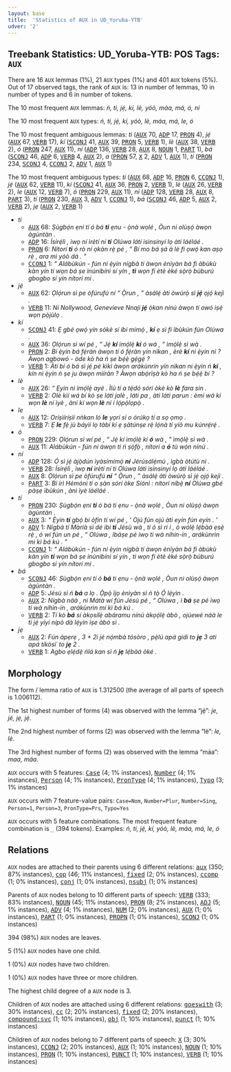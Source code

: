 ```yaml
---
layout: base
title:  'Statistics of AUX in UD_Yoruba-YTB'
udver: '2'
---
```


## Treebank Statistics: UD_Yoruba-YTB: POS Tags: `AUX`

There are 16 `AUX` lemmas (1%), 21 `AUX` types (1%) and 401 `AUX` tokens (5%).
Out of 17 observed tags, the rank of `AUX` is: 13 in number of lemmas, 10 in number of types and 6 in number of tokens.

The 10 most frequent `AUX` lemmas: <em>ń, ti, jẹ́, kí, lè, yóò, máa, má, ó, ní</em>

The 10 most frequent `AUX` types:  <em>ń, ti, jẹ́, kí, yóò, lè, máa, má, le, ó</em>

The 10 most frequent ambiguous lemmas: <em>ti</em> (<tt><a href="yo_ytb-pos-AUX.html">AUX</a></tt> 70, <tt><a href="yo_ytb-pos-ADP.html">ADP</a></tt> 17, <tt><a href="yo_ytb-pos-PRON.html">PRON</a></tt> 4), <em>jẹ́</em> (<tt><a href="yo_ytb-pos-AUX.html">AUX</a></tt> 67, <tt><a href="yo_ytb-pos-VERB.html">VERB</a></tt> 17), <em>kí</em> (<tt><a href="yo_ytb-pos-SCONJ.html">SCONJ</a></tt> 41, <tt><a href="yo_ytb-pos-AUX.html">AUX</a></tt> 39, <tt><a href="yo_ytb-pos-PRON.html">PRON</a></tt> 5, <tt><a href="yo_ytb-pos-VERB.html">VERB</a></tt> 1), <em>lè</em> (<tt><a href="yo_ytb-pos-AUX.html">AUX</a></tt> 38, <tt><a href="yo_ytb-pos-VERB.html">VERB</a></tt> 2), <em>ó</em> (<tt><a href="yo_ytb-pos-PRON.html">PRON</a></tt> 247, <tt><a href="yo_ytb-pos-AUX.html">AUX</a></tt> 11), <em>ní</em> (<tt><a href="yo_ytb-pos-ADP.html">ADP</a></tt> 136, <tt><a href="yo_ytb-pos-VERB.html">VERB</a></tt> 28, <tt><a href="yo_ytb-pos-AUX.html">AUX</a></tt> 8, <tt><a href="yo_ytb-pos-NOUN.html">NOUN</a></tt> 1, <tt><a href="yo_ytb-pos-PART.html">PART</a></tt> 1), <em>bá</em> (<tt><a href="yo_ytb-pos-SCONJ.html">SCONJ</a></tt> 46, <tt><a href="yo_ytb-pos-ADP.html">ADP</a></tt> 6, <tt><a href="yo_ytb-pos-VERB.html">VERB</a></tt> 4, <tt><a href="yo_ytb-pos-AUX.html">AUX</a></tt> 2), <em>a</em> (<tt><a href="yo_ytb-pos-PRON.html">PRON</a></tt> 57, <tt><a href="yo_ytb-pos-X.html">X</a></tt> 2, <tt><a href="yo_ytb-pos-ADV.html">ADV</a></tt> 1, <tt><a href="yo_ytb-pos-AUX.html">AUX</a></tt> 1), <em>tí</em> (<tt><a href="yo_ytb-pos-PRON.html">PRON</a></tt> 234, <tt><a href="yo_ytb-pos-SCONJ.html">SCONJ</a></tt> 4, <tt><a href="yo_ytb-pos-CCONJ.html">CCONJ</a></tt> 2, <tt><a href="yo_ytb-pos-ADV.html">ADV</a></tt> 1, <tt><a href="yo_ytb-pos-AUX.html">AUX</a></tt> 1)

The 10 most frequent ambiguous types:  <em>ti</em> (<tt><a href="yo_ytb-pos-AUX.html">AUX</a></tt> 68, <tt><a href="yo_ytb-pos-ADP.html">ADP</a></tt> 16, <tt><a href="yo_ytb-pos-PRON.html">PRON</a></tt> 6, <tt><a href="yo_ytb-pos-CCONJ.html">CCONJ</a></tt> 1), <em>jẹ́</em> (<tt><a href="yo_ytb-pos-AUX.html">AUX</a></tt> 62, <tt><a href="yo_ytb-pos-VERB.html">VERB</a></tt> 11), <em>kí</em> (<tt><a href="yo_ytb-pos-SCONJ.html">SCONJ</a></tt> 41, <tt><a href="yo_ytb-pos-AUX.html">AUX</a></tt> 36, <tt><a href="yo_ytb-pos-PRON.html">PRON</a></tt> 2, <tt><a href="yo_ytb-pos-VERB.html">VERB</a></tt> 1), <em>lè</em> (<tt><a href="yo_ytb-pos-AUX.html">AUX</a></tt> 26, <tt><a href="yo_ytb-pos-VERB.html">VERB</a></tt> 2), <em>le</em> (<tt><a href="yo_ytb-pos-AUX.html">AUX</a></tt> 12, <tt><a href="yo_ytb-pos-VERB.html">VERB</a></tt> 7), <em>ó</em> (<tt><a href="yo_ytb-pos-PRON.html">PRON</a></tt> 229, <tt><a href="yo_ytb-pos-AUX.html">AUX</a></tt> 11), <em>ní</em> (<tt><a href="yo_ytb-pos-ADP.html">ADP</a></tt> 128, <tt><a href="yo_ytb-pos-VERB.html">VERB</a></tt> 28, <tt><a href="yo_ytb-pos-AUX.html">AUX</a></tt> 8, <tt><a href="yo_ytb-pos-PART.html">PART</a></tt> 3), <em>tí</em> (<tt><a href="yo_ytb-pos-PRON.html">PRON</a></tt> 230, <tt><a href="yo_ytb-pos-AUX.html">AUX</a></tt> 3, <tt><a href="yo_ytb-pos-ADV.html">ADV</a></tt> 1, <tt><a href="yo_ytb-pos-CCONJ.html">CCONJ</a></tt> 1), <em>bá</em> (<tt><a href="yo_ytb-pos-SCONJ.html">SCONJ</a></tt> 46, <tt><a href="yo_ytb-pos-ADP.html">ADP</a></tt> 5, <tt><a href="yo_ytb-pos-AUX.html">AUX</a></tt> 2, <tt><a href="yo_ytb-pos-VERB.html">VERB</a></tt> 2), <em>jẹ</em> (<tt><a href="yo_ytb-pos-AUX.html">AUX</a></tt> 2, <tt><a href="yo_ytb-pos-VERB.html">VERB</a></tt> 1)


* <em>ti</em>
  * <tt><a href="yo_ytb-pos-AUX.html">AUX</a></tt> 68: <em>Ṣùgbọ́n ẹni tí ó bá <b>ti</b> ẹnu - ọ̀nà wọlé , Òun ni olùṣọ́ àwọn àgùntàn .</em>
  * <tt><a href="yo_ytb-pos-ADP.html">ADP</a></tt> 16: <em>Ísírẹ́lì , ìwọ ní ìrètí ní <b>ti</b> Olúwa láti ìsinsinyí lọ àti láéláé .</em>
  * <tt><a href="yo_ytb-pos-PRON.html">PRON</a></tt> 6: <em>Nítorí <b>ti</b> ó rò ní ọkàn rẹ̀ pé , “ Bí mo bá ṣá à lè fi ọwọ́ kan aṣọ rẹ̀ , ara mi yóò dá . ”</em>
  * <tt><a href="yo_ytb-pos-CCONJ.html">CCONJ</a></tt> 1: <em>“ Alábùkún - fún ni ẹ̀yin nígbà tí àwọn ènìyàn bá fi àbùkù kàn yín tí wọn bá ṣe inúnibíni sí yín , <b>ti</b> wọn fi ètè èké sọ̀rọ̀ búburú gbogbo sí yín nítorí mi .</em>
* <em>jẹ́</em>
  * <tt><a href="yo_ytb-pos-AUX.html">AUX</a></tt> 62: <em>Ọlọ́run sì pe òfúrufú ní “ Ọ̀run , ” àsálẹ́ àti òwúrọ̀ sì <b>jẹ́</b> ọjọ́ kejì .</em>
  * <tt><a href="yo_ytb-pos-VERB.html">VERB</a></tt> 11: <em>Ní Nollywood, Genevieve Nnaji <b>jẹ́</b> ọ̀kan nínú àwọn tí owó iṣẹ́ wọn pọ̀jùlọ .</em>
* <em>kí</em>
  * <tt><a href="yo_ytb-pos-SCONJ.html">SCONJ</a></tt> 41: <em>Ẹ gbé ọwọ́ yín sókè sí ibi mímọ́ , <b>kí</b> ẹ sì fi ìbùkún fún Olúwa .</em>
  * <tt><a href="yo_ytb-pos-AUX.html">AUX</a></tt> 36: <em>Ọlọ́run sì wí pé , “ Jẹ́ <b>kí</b> ìmọ́lẹ̀ <b>kí</b> ó wà , ” ìmọ́lẹ̀ sì wà .</em>
  * <tt><a href="yo_ytb-pos-PRON.html">PRON</a></tt> 2: <em>Bí ẹ̀yin bá fẹ́ràn àwọn tí ó fẹ́ràn yín nìkan , èrè <b>kí</b> ni ẹ̀yin ní ? Àwọn agbowó - òde kò ha ń ṣe bẹ́ẹ̀ gẹ́gẹ́ ?</em>
  * <tt><a href="yo_ytb-pos-VERB.html">VERB</a></tt> 1: <em>Àti bí ó bá sì jẹ́ pé kìkì àwọn arákùnrin yín nìkan ni ẹ̀yin ń <b>kí</b> , kín ni ẹ̀yin ń ṣe ju àwọn mìíràn ? Àwọn abọ̀rìṣà kò ha ń ṣe bẹ́ẹ̀ bí ?</em>
* <em>lè</em>
  * <tt><a href="yo_ytb-pos-AUX.html">AUX</a></tt> 26: <em>“ Ẹyin ni ìmọ́lẹ̀ ayé . Ìlú tí a tẹ̀dó sórí òkè kò <b>lè</b> fara sin .</em>
  * <tt><a href="yo_ytb-pos-VERB.html">VERB</a></tt> 2: <em>Olè kìí wá bí kò ṣe láti jalè , láti pa , àti láti parun : èmi wá kí wọn <b>lè</b> ní ìyè , àní kí wọn <b>lè</b> ní i lọ́pọ̀lọpọ̀ .</em>
* <em>le</em>
  * <tt><a href="yo_ytb-pos-AUX.html">AUX</a></tt> 12: <em>Oríṣìíríṣìí nǹkan ló <b>le</b> yọrí sí o órúkọ tí a sọ ọmọ .</em>
  * <tt><a href="yo_ytb-pos-VERB.html">VERB</a></tt> 7: <em>Ẹ <b>le</b> fẹ̀ jù báyìí lọ tàbí kí ẹ ṣàtúnṣe rẹ̀ lọ́nà tí yíò mu kúnrẹ́rẹ́ .</em>
* <em>ó</em>
  * <tt><a href="yo_ytb-pos-PRON.html">PRON</a></tt> 229: <em>Ọlọ́run sì wí pé , “ Jẹ́ kí ìmọ́lẹ̀ kí <b>ó</b> wà , ” ìmọ́lẹ̀ sì wà .</em>
  * <tt><a href="yo_ytb-pos-AUX.html">AUX</a></tt> 11: <em>Alábùkún - fún ni àwọn tí ń ṣọ̀fọ̀ , nítorí a <b>ó</b> tù wọ́n nínú .</em>
* <em>ní</em>
  * <tt><a href="yo_ytb-pos-ADP.html">ADP</a></tt> 128: <em>Ó sì jẹ́ àjọ̀dún ìyàsímímọ́ <b>ní</b> Jérúsálẹ́mù , ìgbà òtútù ni .</em>
  * <tt><a href="yo_ytb-pos-VERB.html">VERB</a></tt> 28: <em>Ísírẹ́lì , ìwọ <b>ní</b> ìrètí ní ti Olúwa láti ìsinsinyí lọ àti láéláé .</em>
  * <tt><a href="yo_ytb-pos-AUX.html">AUX</a></tt> 8: <em>Ọlọ́run sì pe òfúrufú <b>ní</b> “ Ọ̀run , ” àsálẹ́ àti òwúrọ̀ sì jẹ́ ọjọ́ kejì .</em>
  * <tt><a href="yo_ytb-pos-PART.html">PART</a></tt> 3: <em>Bí irì Hémónì tí o ṣàn sórí òke Síónì : nítorí níbẹ̀ <b>ní</b> Olúwa gbé pàṣẹ ìbùkún , àni ìyè láéláé .</em>
* <em>tí</em>
  * <tt><a href="yo_ytb-pos-PRON.html">PRON</a></tt> 230: <em>Ṣùgbọ́n ẹni <b>tí</b> ó bá ti ẹnu - ọ̀nà wọlé , Òun ni olùṣọ́ àwọn àgùntàn .</em>
  * <tt><a href="yo_ytb-pos-AUX.html">AUX</a></tt> 3: <em>“ Ẹ̀yin <b>tí</b> gbọ́ bí òfin tí wí pé , ‘ Ojú fún ojú àti eyín fún eyín . ’</em>
  * <tt><a href="yo_ytb-pos-ADV.html">ADV</a></tt> 1: <em>Nígbà tí Màríà sì dé ibi <b>tí</b> Jésù wà , tí ó sì rí i , ó wólẹ̀ lẹ́bàá ẹsẹ̀ rẹ̀ , ó wí fún un pé , “ Olúwa , ìbáṣe pé ìwọ ti wà níhín-ín , arákùnrin mi kì bá kú . ”</em>
  * <tt><a href="yo_ytb-pos-CCONJ.html">CCONJ</a></tt> 1: <em>“ Alábùkún - fún ni ẹ̀yin nígbà tí àwọn ènìyàn bá fi àbùkù kàn yín <b>tí</b> wọn bá ṣe inúnibíni sí yín , ti wọn fi ètè èké sọ̀rọ̀ búburú gbogbo sí yín nítorí mi .</em>
* <em>bá</em>
  * <tt><a href="yo_ytb-pos-SCONJ.html">SCONJ</a></tt> 46: <em>Ṣùgbọ́n ẹni tí ó <b>bá</b> ti ẹnu - ọ̀nà wọlé , Òun ni olùṣọ́ àwọn àgùntàn .</em>
  * <tt><a href="yo_ytb-pos-ADP.html">ADP</a></tt> 5: <em>Jésù sì ń <b>bá</b> a lọ . Ọ̀pọ̀ ìjọ ènìyàn sì ń tọ̀ Ọ́ lẹ́yìn .</em>
  * <tt><a href="yo_ytb-pos-AUX.html">AUX</a></tt> 2: <em>Nígbà náà , ni Mátà wí fún Jésù pé , “ Olúwa , ì <b>bá</b> ṣe pé ìwọ ti wà níhìn-ín , arákùnrin mi kì bá kú .</em>
  * <tt><a href="yo_ytb-pos-VERB.html">VERB</a></tt> 2: <em>Tí kò <b>bá</b> sí àkọsílẹ̀ abáramu nínú àkọọ́lẹ̀ àbò , ojúewé náà le ti jẹ́ yíyí nípò dà lẹ́yìn ìṣe àbò si .</em>
* <em>jẹ</em>
  * <tt><a href="yo_ytb-pos-AUX.html">AUX</a></tt> 2: <em>Fún àpẹrẹ , 3 + 2i jé nọ́mbà tósòro , pẹ̀lú apá gidi to <b>jẹ</b> 3 ati apá tíkòsi´ to <b>jẹ</b> 2 .</em>
  * <tt><a href="yo_ytb-pos-VERB.html">VERB</a></tt> 1: <em>Agbo ẹlẹ́dẹ̀ ńlá kan sì ń <b>jẹ</b> lẹ́bàá òké .</em>

## Morphology

The form / lemma ratio of `AUX` is 1.312500 (the average of all parts of speech is 1.006112).

The 1st highest number of forms (4) was observed with the lemma “jẹ́”: <em>je, jé, jẹ, jẹ́</em>.

The 2nd highest number of forms (2) was observed with the lemma “lè”: <em>le, lè</em>.

The 3rd highest number of forms (2) was observed with the lemma “máa”: <em>maa, máa</em>.

`AUX` occurs with 5 features: <tt><a href="yo_ytb-feat-Case.html">Case</a></tt> (4; 1% instances), <tt><a href="yo_ytb-feat-Number.html">Number</a></tt> (4; 1% instances), <tt><a href="yo_ytb-feat-Person.html">Person</a></tt> (4; 1% instances), <tt><a href="yo_ytb-feat-PronType.html">PronType</a></tt> (4; 1% instances), <tt><a href="yo_ytb-feat-Typo.html">Typo</a></tt> (3; 1% instances)

`AUX` occurs with 7 feature-value pairs: `Case=Nom`, `Number=Plur`, `Number=Sing`, `Person=1`, `Person=3`, `PronType=Prs`, `Typo=Yes`

`AUX` occurs with 5 feature combinations.
The most frequent feature combination is `_` (394 tokens).
Examples: <em>ń, ti, jẹ́, kí, yóò, lè, máa, má, le, ó</em>


## Relations

`AUX` nodes are attached to their parents using 6 different relations: <tt><a href="yo_ytb-dep-aux.html">aux</a></tt> (350; 87% instances), <tt><a href="yo_ytb-dep-cop.html">cop</a></tt> (46; 11% instances), <tt><a href="yo_ytb-dep-fixed.html">fixed</a></tt> (2; 0% instances), <tt><a href="yo_ytb-dep-ccomp.html">ccomp</a></tt> (1; 0% instances), <tt><a href="yo_ytb-dep-conj.html">conj</a></tt> (1; 0% instances), <tt><a href="yo_ytb-dep-nsubj.html">nsubj</a></tt> (1; 0% instances)

Parents of `AUX` nodes belong to 10 different parts of speech: <tt><a href="yo_ytb-pos-VERB.html">VERB</a></tt> (333; 83% instances), <tt><a href="yo_ytb-pos-NOUN.html">NOUN</a></tt> (45; 11% instances), <tt><a href="yo_ytb-pos-PRON.html">PRON</a></tt> (8; 2% instances), <tt><a href="yo_ytb-pos-ADJ.html">ADJ</a></tt> (5; 1% instances), <tt><a href="yo_ytb-pos-ADV.html">ADV</a></tt> (4; 1% instances), <tt><a href="yo_ytb-pos-NUM.html">NUM</a></tt> (2; 0% instances), <tt><a href="yo_ytb-pos-AUX.html">AUX</a></tt> (1; 0% instances), <tt><a href="yo_ytb-pos-PART.html">PART</a></tt> (1; 0% instances), <tt><a href="yo_ytb-pos-PROPN.html">PROPN</a></tt> (1; 0% instances), <tt><a href="yo_ytb-pos-SCONJ.html">SCONJ</a></tt> (1; 0% instances)

394 (98%) `AUX` nodes are leaves.

5 (1%) `AUX` nodes have one child.

1 (0%) `AUX` nodes have two children.

1 (0%) `AUX` nodes have three or more children.

The highest child degree of a `AUX` node is 3.

Children of `AUX` nodes are attached using 6 different relations: <tt><a href="yo_ytb-dep-goeswith.html">goeswith</a></tt> (3; 30% instances), <tt><a href="yo_ytb-dep-cc.html">cc</a></tt> (2; 20% instances), <tt><a href="yo_ytb-dep-fixed.html">fixed</a></tt> (2; 20% instances), <tt><a href="yo_ytb-dep-compound-svc.html">compound:svc</a></tt> (1; 10% instances), <tt><a href="yo_ytb-dep-obj.html">obj</a></tt> (1; 10% instances), <tt><a href="yo_ytb-dep-punct.html">punct</a></tt> (1; 10% instances)

Children of `AUX` nodes belong to 7 different parts of speech: <tt><a href="yo_ytb-pos-X.html">X</a></tt> (3; 30% instances), <tt><a href="yo_ytb-pos-CCONJ.html">CCONJ</a></tt> (2; 20% instances), <tt><a href="yo_ytb-pos-AUX.html">AUX</a></tt> (1; 10% instances), <tt><a href="yo_ytb-pos-NOUN.html">NOUN</a></tt> (1; 10% instances), <tt><a href="yo_ytb-pos-PRON.html">PRON</a></tt> (1; 10% instances), <tt><a href="yo_ytb-pos-PUNCT.html">PUNCT</a></tt> (1; 10% instances), <tt><a href="yo_ytb-pos-VERB.html">VERB</a></tt> (1; 10% instances)

